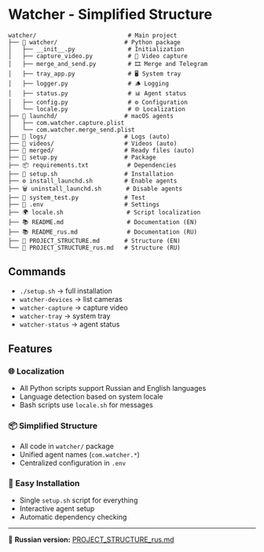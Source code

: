 # Watcher - Simplified Structure

```
watcher/                          # Main project
├── 📁 watcher/                   # Python package
│   ├── __init__.py               # Initialization
│   ├── capture_video.py          # 🎥 Video capture
│   ├── merge_and_send.py         # 🎞 Merge and Telegram
│   ├── tray_app.py               # 🖥 System tray
│   ├── logger.py                 # 🪵 Logging
│   ├── status.py                 # 📊 Agent status
│   ├── config.py                 # ⚙️ Configuration
│   └── locale.py                 # 🌐 Localization
├── 📁 launchd/                   # macOS agents
│   ├── com.watcher.capture.plist
│   └── com.watcher.merge_send.plist
├── 📁 logs/                      # Logs (auto)
├── 📁 videos/                    # Videos (auto)  
├── 📁 merged/                    # Ready files (auto)
├── 🔧 setup.py                   # Package
├── 📦 requirements.txt           # Dependencies
├── 🚀 setup.sh                   # Installation
├── ⚙️ install_launchd.sh         # Enable agents
├── 🗑 uninstall_launchd.sh       # Disable agents
├── 🧪 system_test.py             # Test
├── 📄 .env                       # Settings
├── 🌍 locale.sh                  # Script localization
├── 📚 README.md                  # Documentation (EN)
├── 📚 README_rus.md              # Documentation (RU)
├── 📁 PROJECT_STRUCTURE.md       # Structure (EN)
└── 📁 PROJECT_STRUCTURE_rus.md   # Structure (RU)
```

## Commands

- `./setup.sh` → full installation
- `watcher-devices` → list cameras
- `watcher-capture` → capture video
- `watcher-tray` → system tray
- `watcher-status` → agent status

## Features

### 🌐 Localization
- All Python scripts support Russian and English languages
- Language detection based on system locale
- Bash scripts use `locale.sh` for messages

### 📦 Simplified Structure
- All code in `watcher/` package
- Unified agent names (`com.watcher.*`)
- Centralized configuration in `.env`

### 🔧 Easy Installation
- Single `setup.sh` script for everything
- Interactive agent setup
- Automatic dependency checking

---

📖 **Russian version:** [PROJECT_STRUCTURE_rus.md](PROJECT_STRUCTURE_rus.md)
